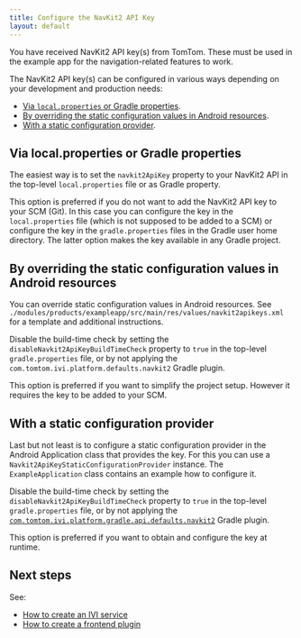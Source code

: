 ```yaml
---
title: Configure the NavKit2 API Key
layout: default
---
```


You have received NavKit2 API key(s) from TomTom. These must be used in the example app for the
navigation-related features to work.

The NavKit2 API key(s) can be configured in various ways depending on your development and
production needs:

- [Via `local.properties` or Gradle properties](#via-localproperties-or-gradle-properties).
- [By overriding the static configuration values in Android resources](#by-overriding-the-static-configuration-values-in-android-resources).
- [With a static configuration provider](#with-a-static-configuration-provider).

## Via local.properties or Gradle properties

The easiest way is to set the `navkit2ApiKey` property to your NavKit2 API in the
top-level `local.properties` file or as Gradle property.

This option is preferred if you do not want to add the NavKit2 API key to your SCM (Git). In this
case you can configure the key in the `local.properties` file (which is not supposed to be added to a
SCM) or configure the key in the `gradle.properties` files in the Gradle user home directory. The
latter option makes the key available in any Gradle project.

## By overriding the static configuration values in Android resources

You can override static configuration values in Android resources. See
`./modules/products/exampleapp/src/main/res/values/navkit2apikeys.xml` for a template and
additional instructions.

Disable the build-time check by setting the `disableNavkit2ApiKeyBuildTimeCheck` property to `true`
in the top-level `gradle.properties` file, or by not applying the
`com.tomtom.ivi.platform.defaults.navkit2` Gradle plugin.

This option is preferred if you want to simplify the project setup. However it requires the key to
be added to your SCM.

## With a static configuration provider

Last but not least is to configure a static configuration provider in the Android Application class
that provides the key. For this you can use a `Navkit2ApiKeyStaticConfigurationProvider` instance.
The `ExampleApplication` class contains an example how to configure it.

Disable the build-time check by setting the `disableNavkit2ApiKeyBuildTimeCheck` property to `true`
in the top-level `gradle.properties` file, or by not applying the
[`com.tomtom.ivi.platform.gradle.api.defaults.navkit2`](TTIVI_INDIGO_GRADLEPLUGINS_API) Gradle 
plugin.

This option is preferred if you want to obtain and configure the key at runtime.

## Next steps

See:

- [How to create an IVI service](/indigo/documentation/tutorials-and-examples/basics/create-an-ivi-service)
- [How to create a frontend plugin](/indigo/documentation/tutorials-and-examples/basics/create-a-frontend-plugin)


